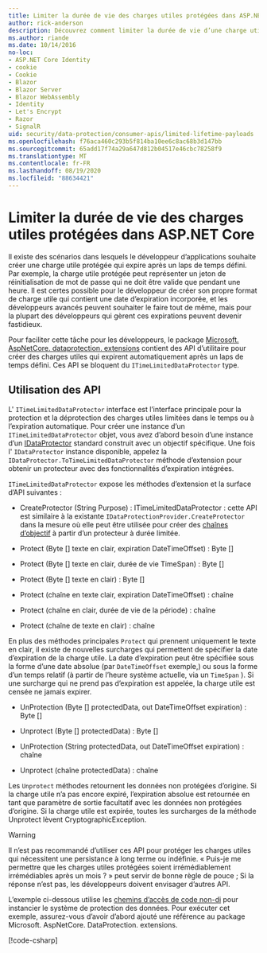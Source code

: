 ```yaml
---
title: Limiter la durée de vie des charges utiles protégées dans ASP.NET Core
author: rick-anderson
description: Découvrez comment limiter la durée de vie d’une charge utile protégée à l’aide des API de protection des données ASP.NET Core.
ms.author: riande
ms.date: 10/14/2016
no-loc:
- ASP.NET Core Identity
- cookie
- Cookie
- Blazor
- Blazor Server
- Blazor WebAssembly
- Identity
- Let's Encrypt
- Razor
- SignalR
uid: security/data-protection/consumer-apis/limited-lifetime-payloads
ms.openlocfilehash: f76aca460c293b5f814ba10ee6c8ac68b3d147bb
ms.sourcegitcommit: 65add17f74a29a647d812b04517e46cbc78258f9
ms.translationtype: MT
ms.contentlocale: fr-FR
ms.lasthandoff: 08/19/2020
ms.locfileid: "88634421"
---
```

# <a name="limit-the-lifetime-of-protected-payloads-in-aspnet-core"></a>Limiter la durée de vie des charges utiles protégées dans ASP.NET Core

Il existe des scénarios dans lesquels le développeur d’applications souhaite créer une charge utile protégée qui expire après un laps de temps défini. Par exemple, la charge utile protégée peut représenter un jeton de réinitialisation de mot de passe qui ne doit être valide que pendant une heure. Il est certes possible pour le développeur de créer son propre format de charge utile qui contient une date d’expiration incorporée, et les développeurs avancés peuvent souhaiter le faire tout de même, mais pour la plupart des développeurs qui gèrent ces expirations peuvent devenir fastidieux.

Pour faciliter cette tâche pour les développeurs, le package [Microsoft. AspNetCore. dataprotection. extensions](https://www.nuget.org/packages/Microsoft.AspNetCore.DataProtection.Extensions/) contient des API d’utilitaire pour créer des charges utiles qui expirent automatiquement après un laps de temps défini. Ces API se bloquent du `ITimeLimitedDataProtector` type.

## <a name="api-usage"></a>Utilisation des API

L' `ITimeLimitedDataProtector` interface est l’interface principale pour la protection et la déprotection des charges utiles limitées dans le temps ou à l’expiration automatique. Pour créer une instance d’un `ITimeLimitedDataProtector` objet, vous avez d’abord besoin d’une instance d’un [IDataProtector](xref:security/data-protection/consumer-apis/overview) standard construit avec un objectif spécifique. Une fois l' `IDataProtector` instance disponible, appelez la `IDataProtector.ToTimeLimitedDataProtector` méthode d’extension pour obtenir un protecteur avec des fonctionnalités d’expiration intégrées.

`ITimeLimitedDataProtector` expose les méthodes d’extension et la surface d’API suivantes :

* CreateProtector (String Purpose) : ITimeLimitedDataProtector : cette API est similaire à la existante `IDataProtectionProvider.CreateProtector` dans la mesure où elle peut être utilisée pour créer des [chaînes d’objectif](xref:security/data-protection/consumer-apis/purpose-strings) à partir d’un protecteur à durée limitée.

* Protect (Byte [] texte en clair, expiration DateTimeOffset) : Byte []

* Protect (Byte [] texte en clair, durée de vie TimeSpan) : Byte []

* Protect (Byte [] texte en clair) : Byte []

* Protect (chaîne en texte clair, expiration DateTimeOffset) : chaîne

* Protect (chaîne en clair, durée de vie de la période) : chaîne

* Protect (chaîne de texte en clair) : chaîne

En plus des méthodes principales `Protect` qui prennent uniquement le texte en clair, il existe de nouvelles surcharges qui permettent de spécifier la date d’expiration de la charge utile. La date d’expiration peut être spécifiée sous la forme d’une date absolue (par `DateTimeOffset` exemple,) ou sous la forme d’un temps relatif (à partir de l’heure système actuelle, via un `TimeSpan` ). Si une surcharge qui ne prend pas d’expiration est appelée, la charge utile est censée ne jamais expirer.

* UnProtection (Byte [] protectedData, out DateTimeOffset expiration) : Byte []

* Unprotect (Byte [] protectedData) : Byte []

* UnProtection (String protectedData, out DateTimeOffset expiration) : chaîne

* Unprotect (chaîne protectedData) : chaîne

Les `Unprotect` méthodes retournent les données non protégées d’origine. Si la charge utile n’a pas encore expiré, l’expiration absolue est retournée en tant que paramètre de sortie facultatif avec les données non protégées d’origine. Si la charge utile est expirée, toutes les surcharges de la méthode Unprotect lèvent CryptographicException.

>[!WARNING]
> Il n’est pas recommandé d’utiliser ces API pour protéger les charges utiles qui nécessitent une persistance à long terme ou indéfinie. « Puis-je me permettre que les charges utiles protégées soient irrémédiablement irrémédiables après un mois ? » peut servir de bonne règle de pouce ; Si la réponse n’est pas, les développeurs doivent envisager d’autres API.

L’exemple ci-dessous utilise les [chemins d’accès de code non-di](xref:security/data-protection/configuration/non-di-scenarios) pour instancier le système de protection des données. Pour exécuter cet exemple, assurez-vous d’avoir d’abord ajouté une référence au package Microsoft. AspNetCore. DataProtection. extensions.

[!code-csharp[](limited-lifetime-payloads/samples/limitedlifetimepayloads.cs)]
